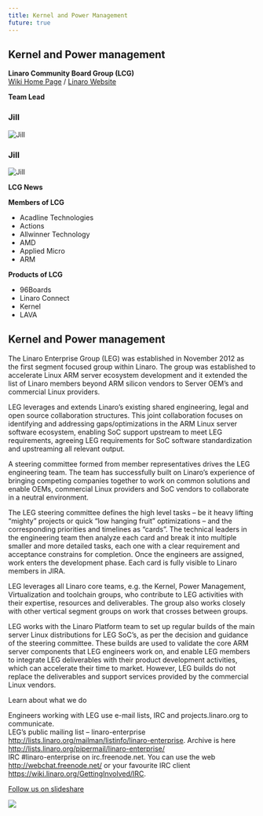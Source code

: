 ```yaml
---
title: Kernel and Power Management
future: true
---
```


## Kernel and Power management

**Linaro Community Board Group (LCG)**  
[Wiki Home Page](#) / [Linaro Website](#)

**Team Lead**

### Jill

![Jill ](/wp-content/uploads/2015/10/JillGuo1.jpg)


### Jill

![Jill ](/wp-content/uploads/2015/10/JillGuo1.jpg)

**LCG News**

**Members of LCG**

*   Acadline Technologies
*   Actions
*   Allwinner Technology
*   AMD
*   Applied Micro
*   ARM

**Products of LCG**

*   96Boards
*   Linaro Connect
*   Kernel
*   LAVA

## Kernel and Power management

The Linaro Enterprise Group (LEG) was established in November 2012 as the first segment focused group within Linaro. The group was established to accelerate Linux ARM server ecosystem development and it extended the list of Linaro members beyond ARM silicon vendors to Server OEM’s and commercial Linux providers.

LEG leverages and extends Linaro’s existing shared engineering, legal and open source collaboration structures. This joint collaboration focuses on identifying and addressing gaps/optimizations in the ARM Linux server software ecosystem, enabling SoC support upstream to meet LEG requirements, agreeing LEG requirements for SoC software standardization and upstreaming all relevant output.

A steering committee formed from member representatives drives the LEG engineering team. The team has successfully built on Linaro’s experience of bringing competing companies together to work on common solutions and enable OEMs, commercial Linux providers and SoC vendors to collaborate in a neutral environment.

The LEG steering committee defines the high level tasks – be it heavy lifting “mighty” projects or quick “low hanging fruit” optimizations – and the corresponding priorities and timelines as “cards”. The technical leaders in the engineering team then analyze each card and break it into multiple smaller and more detailed tasks, each one with a clear requirement and acceptance constrains for completion. Once the engineers are assigned, work enters the development phase. Each card is fully visible to Linaro members in JIRA.

LEG leverages all Linaro core teams, e.g. the Kernel, Power Management, Virtualization and toolchain groups, who contribute to LEG activities with their expertise, resources and deliverables. The group also works closely with other vertical segment groups on work that crosses between groups.

LEG works with the Linaro Platform team to set up regular builds of the main server Linux distributions for LEG SoC’s, as per the decision and guidance of the steering committee. These builds are used to validate the core ARM server components that LEG engineers work on, and enable LEG members to integrate LEG deliverables with their product development activities, which can accelerate their time to market. However, LEG builds do not replace the deliverables and support services provided by the commercial Linux vendors.

Learn about what we do

Engineers working with LEG use e-mail lists, IRC and projects.linaro.org to communicate.  
LEG’s public mailing list – linaro-enterprise http://lists.linaro.org/mailman/listinfo/linaro-enterprise. Archive is here http://lists.linaro.org/pipermail/linaro-enterprise/  
IRC #linaro-enterprise on irc.freenode.net. You can use the web http://webchat.freenode.net/ or your favourite IRC client https://wiki.linaro.org/GettingInvolved/IRC.

[Follow us on slideshare](http://www.slideshare.net/linaroorg/)


[![](https://s.yimg.com/pw/images/goodies/white-see-my-photos.png)](http://www.flickr.com/photos/linaroorg/ "See my photos on Flickr!")

